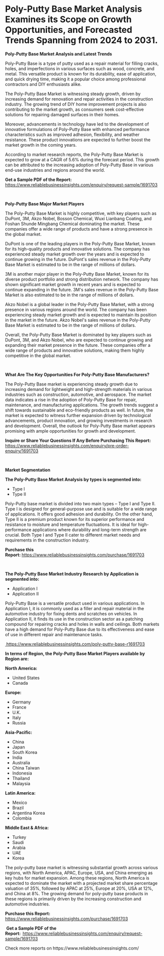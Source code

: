 <p><h1>Poly-Putty Base Market Analysis Examines its Scope on Growth Opportunities, and Forecasted Trends Spanning from 2024 to 2031.</h1></p><p><strong>Poly-Putty Base Market Analysis and Latest Trends</strong></p>
<p><p>Poly-Putty Base is a type of putty used as a repair material for filling cracks, holes, and imperfections in various surfaces such as wood, concrete, and metal. This versatile product is known for its durability, ease of application, and quick drying time, making it a popular choice among professional contractors and DIY enthusiasts alike.</p><p>The Poly-Putty Base Market is witnessing steady growth, driven by increasing demand for renovation and repair activities in the construction industry. The growing trend of DIY home improvement projects is also contributing to the market growth, as consumers seek cost-effective solutions for repairing damaged surfaces in their homes.</p><p>Moreover, advancements in technology have led to the development of innovative formulations of Poly-Putty Base with enhanced performance characteristics such as improved adhesion, flexibility, and weather resistance. These product innovations are expected to further boost the market growth in the coming years.</p><p>According to market research reports, the Poly-Putty Base Market is expected to grow at a CAGR of 5.6% during the forecast period. This growth can be attributed to the increasing adoption of Poly-Putty Base in various end-use industries and regions around the world.</p></p>
<p><strong>Get a Sample PDF of the Report:&nbsp;</strong> <a href="https://www.reliablebusinessinsights.com/enquiry/request-sample/1691703">https://www.reliablebusinessinsights.com/enquiry/request-sample/1691703</a></p>
<p>&nbsp;</p>
<p><strong>Poly-Putty Base Major Market Players</strong></p>
<p><p>The Poly-Putty Base Market is highly competitive, with key players such as DuPont, 3M, Akzo Nobel, Bosson Chemical, Wuxi Lianbang Coating, and Foshan Shunde Mingbang Chemical dominating the market. These companies offer a wide range of products and have a strong presence in the global market.</p><p>DuPont is one of the leading players in the Poly-Putty Base Market, known for its high-quality products and innovative solutions. The company has experienced steady market growth over the years and is expected to continue growing in the future. DuPont's sales revenue in the Poly-Putty Base Market is estimated to be in the range of millions of dollars.</p><p>3M is another major player in the Poly-Putty Base Market, known for its diverse product portfolio and strong distribution network. The company has shown significant market growth in recent years and is expected to continue expanding in the future. 3M's sales revenue in the Poly-Putty Base Market is also estimated to be in the range of millions of dollars.</p><p>Akzo Nobel is a global leader in the Poly-Putty Base Market, with a strong presence in various regions around the world. The company has been experiencing steady market growth and is expected to maintain its position in the market in the future. Akzo Nobel's sales revenue in the Poly-Putty Base Market is estimated to be in the range of millions of dollars.</p><p>Overall, the Poly-Putty Base Market is dominated by key players such as DuPont, 3M, and Akzo Nobel, who are expected to continue growing and expanding their market presence in the future. These companies offer a wide range of products and innovative solutions, making them highly competitive in the global market.</p></p>
<p>&nbsp;</p>
<p><strong>What Are The Key Opportunities For Poly-Putty Base Manufacturers?</strong></p>
<p><p>The Poly-Putty Base market is experiencing steady growth due to increasing demand for lightweight and high-strength materials in various industries such as construction, automotive, and aerospace. The market data indicates a rise in the adoption of Poly-Putty Base for repair, maintenance, and manufacturing applications. The growth trends suggest a shift towards sustainable and eco-friendly products as well. In future, the market is expected to witness further expansion driven by technological advancements, product innovation, and growing investments in research and development. Overall, the outlook for Poly-Putty Base market appears promising with ample opportunities for growth and development.</p></p>
<p><strong>Inquire or Share Your Questions If Any Before Purchasing This Report:</strong> <a href="https://www.reliablebusinessinsights.com/enquiry/pre-order-enquiry/1691703">https://www.reliablebusinessinsights.com/enquiry/pre-order-enquiry/1691703</a></p>
<p>&nbsp;</p>
<p><strong>Market Segmentation</strong></p>
<p><strong>The Poly-Putty Base Market Analysis by types is segmented into:</strong></p>
<p><ul><li>Type I</li><li>Type II</li></ul></p>
<p><p>Poly-Putty base market is divided into two main types – Type I and Type II. Type I is designed for general-purpose use and is suitable for a wide range of applications. It offers good adhesion and durability. On the other hand, Type II is a premium product known for its superior performance and resistance to moisture and temperature fluctuations. It is ideal for high-performance applications where durability and long-term strength are crucial. Both Type I and Type II cater to different market needs and requirements in the construction industry.</p></p>
<p><strong>Purchase this Report:&nbsp;</strong><a href="https://www.reliablebusinessinsights.com/purchase/1691703">https://www.reliablebusinessinsights.com/purchase/1691703</a></p>
<p>&nbsp;</p>
<p><strong>The Poly-Putty Base Market Industry Research by Application is segmented into:</strong></p>
<p><ul><li>Application I</li><li>Application II</li></ul></p>
<p><p>Poly-Putty Base is a versatile product used in various applications. In Application I, it is commonly used as a filler and repair material in the automotive industry for fixing dents and scratches on vehicles. In Application II, it finds its use in the construction sector as a patching compound for repairing cracks and holes in walls and ceilings. Both markets have a high demand for Poly-Putty Base due to its effectiveness and ease of use in different repair and maintenance tasks.</p></p>
<p><a href="https://www.reliablebusinessinsights.com/poly-putty-base-r1691703">&nbsp;https://www.reliablebusinessinsights.com/poly-putty-base-r1691703</a></p>
<p><strong>In terms of Region, the Poly-Putty Base Market Players available by Region are:</strong></p>
<p>
    <p> <strong> North America: </strong>
        <ul>
            <li>United States</li>
            <li>Canada</li>
        </ul>
        </p> 
    <p> <strong> Europe: </strong>
        <ul>
            <li>Germany</li>
            <li>France</li>
            <li>U.K.</li>
            <li>Italy</li>
            <li>Russia</li>
        </ul>
        </p> 
    <p> <strong> Asia-Pacific: </strong>
        <ul>
            <li>China</li>
            <li>Japan</li>
            <li>South Korea</li>
            <li>India</li>
            <li>Australia</li>
            <li>China Taiwan</li>
            <li>Indonesia</li>
            <li>Thailand</li>
            <li>Malaysia</li>
        </ul>
        </p> 
    <p> <strong> Latin America: </strong>
        <ul>
            <li>Mexico</li>
            <li>Brazil</li>
            <li>Argentina Korea</li>
            <li>Colombia</li>
        </ul>
        </p> 
    <p> <strong> Middle East & Africa: </strong>
        <ul>
            <li>Turkey</li>
            <li>Saudi</li>
            <li>Arabia</li>
            <li>UAE</li>
            <li>Korea</li>
        </ul>
    </p>
    </p>
<p><p>The poly-putty base market is witnessing substantial growth across various regions, with North America, APAC, Europe, USA, and China emerging as key hubs for market expansion. Among these regions, North America is expected to dominate the market with a projected market share percentage valuation of 35%, followed by APAC at 25%, Europe at 20%, USA at 12%, and China at 8%. The growing demand for poly-putty base products in these regions is primarily driven by the increasing construction and automotive industries.</p></p>
<p><strong>Purchase this Report: </strong><a href="https://www.reliablebusinessinsights.com/purchase/1691703">https://www.reliablebusinessinsights.com/purchase/1691703</a></p>
<p>&nbsp;<strong>Get a Sample PDF of the Report:&nbsp;&nbsp;</strong><a href="https://www.reliablebusinessinsights.com/enquiry/request-sample/1691703">https://www.reliablebusinessinsights.com/enquiry/request-sample/1691703</a></p>
<p><strong></strong></p>
<p>Check more reports on https://www.reliablebusinessinsights.com/</p>